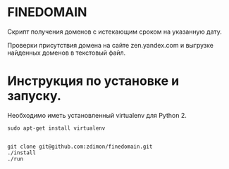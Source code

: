 # FINEDOMAIN

Скрипт получения доменов с истекающим сроком на указанную дату.

Проверки присутствия домена на сайте zen.yandex.com и выгрузке найденных доменов в текстовый файл.


# Инструкция по установке и запуску.

Необходимо иметь установленный virtualenv для Python 2.

    sudo apt-get install virtualenv


    git clone git@github.com:zdimon/finedomain.git
    ./install
    ./run
